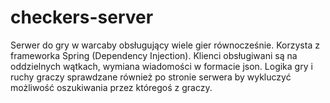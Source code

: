 # checkers-server

Serwer do gry w warcaby obsługujący wiele gier równocześnie. Korzysta z frameworka Spring (Dependency Injection). Klienci obsługiwani są na oddzielnych wątkach, wymiana wiadomości w formacie json. Logika gry i ruchy graczy sprawdzane również po stronie serwera by wykluczyć możliwość oszukiwania przez któregoś z graczy.
